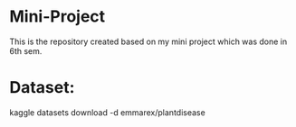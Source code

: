 # Mini-Project
  This is the repository created based on my mini project which was done in 6th sem.
# Dataset:
  kaggle datasets download -d emmarex/plantdisease
